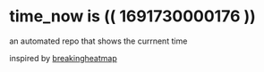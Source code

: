 # time_now is (( 1691730000176 ))

an automated repo that shows the currnent time

inspired by [breakingheatmap](https://github.com/breakingheatmap/breakingheatmap)